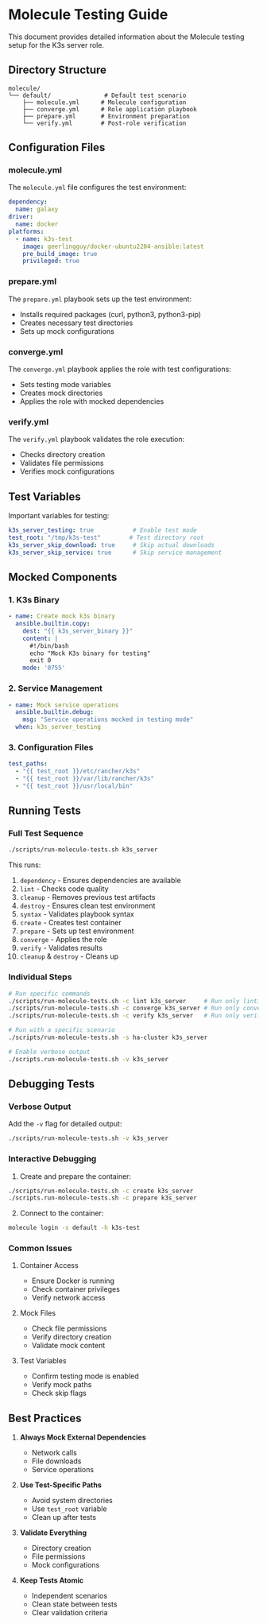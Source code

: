 # Molecule Testing Guide

This document provides detailed information about the Molecule testing setup for the K3s server role.

## Directory Structure

```
molecule/
└── default/               # Default test scenario
    ├── molecule.yml      # Molecule configuration
    ├── converge.yml      # Role application playbook
    ├── prepare.yml       # Environment preparation
    └── verify.yml        # Post-role verification
```

## Configuration Files

### molecule.yml

The `molecule.yml` file configures the test environment:

```yaml
dependency:
  name: galaxy
driver:
  name: docker
platforms:
  - name: k3s-test
    image: geerlingguy/docker-ubuntu2204-ansible:latest
    pre_build_image: true
    privileged: true
```

### prepare.yml

The `prepare.yml` playbook sets up the test environment:
- Installs required packages (curl, python3, python3-pip)
- Creates necessary test directories
- Sets up mock configurations

### converge.yml

The `converge.yml` playbook applies the role with test configurations:
- Sets testing mode variables
- Creates mock directories
- Applies the role with mocked dependencies

### verify.yml

The `verify.yml` playbook validates the role execution:
- Checks directory creation
- Validates file permissions
- Verifies mock configurations

## Test Variables

Important variables for testing:

```yaml
k3s_server_testing: true           # Enable test mode
test_root: "/tmp/k3s-test"        # Test directory root
k3s_server_skip_download: true     # Skip actual downloads
k3s_server_skip_service: true      # Skip service management
```

## Mocked Components

### 1. K3s Binary
```yaml
- name: Create mock k3s binary
  ansible.builtin.copy:
    dest: "{{ k3s_server_binary }}"
    content: |
      #!/bin/bash
      echo "Mock K3s binary for testing"
      exit 0
    mode: '0755'
```

### 2. Service Management
```yaml
- name: Mock service operations
  ansible.builtin.debug:
    msg: "Service operations mocked in testing mode"
  when: k3s_server_testing
```

### 3. Configuration Files
```yaml
test_paths:
  - "{{ test_root }}/etc/rancher/k3s"
  - "{{ test_root }}/var/lib/rancher/k3s"
  - "{{ test_root }}/usr/local/bin"
```

## Running Tests

### Full Test Sequence

```bash
./scripts/run-molecule-tests.sh k3s_server
```

This runs:
1. `dependency` - Ensures dependencies are available
2. `lint` - Checks code quality
3. `cleanup` - Removes previous test artifacts
4. `destroy` - Ensures clean test environment
5. `syntax` - Validates playbook syntax
6. `create` - Creates test container
7. `prepare` - Sets up test environment
8. `converge` - Applies the role
9. `verify` - Validates results
10. `cleanup` & `destroy` - Cleans up

### Individual Steps

```bash
# Run specific commands
./scripts/run-molecule-tests.sh -c lint k3s_server     # Run only linting
./scripts/run-molecule-tests.sh -c converge k3s_server # Run only converge
./scripts/run-molecule-tests.sh -c verify k3s_server   # Run only verification

# Run with a specific scenario
./scripts/run-molecule-tests.sh -s ha-cluster k3s_server

# Enable verbose output
./scripts.run-molecule-tests.sh -v k3s_server
```

## Debugging Tests

### Verbose Output

Add the `-v` flag for detailed output:
```bash
./scripts/run-molecule-tests.sh -v k3s_server
```

### Interactive Debugging

1. Create and prepare the container:
```bash
./scripts/run-molecule-tests.sh -c create k3s_server
./scripts.run-molecule-tests.sh -c prepare k3s_server
```

2. Connect to the container:
```bash
molecule login -s default -h k3s-test
```

### Common Issues

1. Container Access
   - Ensure Docker is running
   - Check container privileges
   - Verify network access

2. Mock Files
   - Check file permissions
   - Verify directory creation
   - Validate mock content

3. Test Variables
   - Confirm testing mode is enabled
   - Verify mock paths
   - Check skip flags

## Best Practices

1. **Always Mock External Dependencies**
   - Network calls
   - File downloads
   - Service operations

2. **Use Test-Specific Paths**
   - Avoid system directories
   - Use `test_root` variable
   - Clean up after tests

3. **Validate Everything**
   - Directory creation
   - File permissions
   - Mock configurations

4. **Keep Tests Atomic**
   - Independent scenarios
   - Clean state between tests
   - Clear validation criteria
